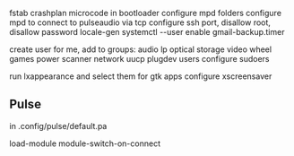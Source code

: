 
fstab
crashplan
microcode in bootloader
configure mpd folders
configure mpd to connect to pulseaudio via tcp
configure ssh port, disallow root, disallow password
locale-gen
systemctl --user enable gmail-backup.timer

create user for me, add to groups:
    audio lp optical storage video wheel games power scanner network uucp
         plugdev users
configure sudoers

run lxappearance and select them for gtk apps
configure xscreensaver

## Pulse

in .config/pulse/default.pa

load-module module-switch-on-connect
